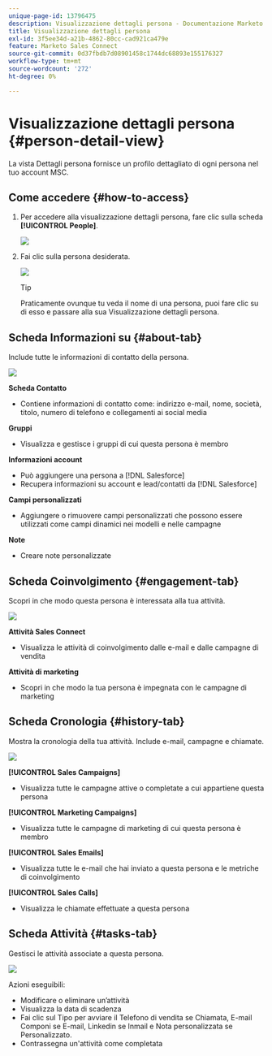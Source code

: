 ```yaml
---
unique-page-id: 13796475
description: Visualizzazione dettagli persona - Documentazione Marketo - Documentazione del prodotto
title: Visualizzazione dettagli persona
exl-id: 3f5ee34d-a21b-4862-80cc-cad921ca479e
feature: Marketo Sales Connect
source-git-commit: 0d37fbdb7d08901458c1744dc68893e155176327
workflow-type: tm+mt
source-wordcount: '272'
ht-degree: 0%

---
```


# Visualizzazione dettagli persona {#person-detail-view}

La vista Dettagli persona fornisce un profilo dettagliato di ogni persona nel tuo account MSC.

## Come accedere {#how-to-access}

1. Per accedere alla visualizzazione dettagli persona, fare clic sulla scheda **[!UICONTROL People]**.

   ![](assets/person-detail-view-1.png)

1. Fai clic sulla persona desiderata.

   ![](assets/person-detail-view-2.png)

   >[!TIP]
   >
   >Praticamente ovunque tu veda il nome di una persona, puoi fare clic su di esso e passare alla sua Visualizzazione dettagli persona.

## Scheda Informazioni su {#about-tab}

Include tutte le informazioni di contatto della persona.

![](assets/person-detail-view-3.png)

**Scheda Contatto**

* Contiene informazioni di contatto come: indirizzo e-mail, nome, società, titolo, numero di telefono e collegamenti ai social media

**Gruppi**

* Visualizza e gestisce i gruppi di cui questa persona è membro

**Informazioni account**

* Può aggiungere una persona a [!DNL Salesforce]
* Recupera informazioni su account e lead/contatti da [!DNL Salesforce]

**Campi personalizzati**

* Aggiungere o rimuovere campi personalizzati che possono essere utilizzati come campi dinamici nei modelli e nelle campagne

**Note**

* Creare note personalizzate

## Scheda Coinvolgimento {#engagement-tab}

Scopri in che modo questa persona è interessata alla tua attività.

![](assets/person-detail-view-4.png)

**Attività Sales Connect**

* Visualizza le attività di coinvolgimento dalle e-mail e dalle campagne di vendita

**Attività di marketing**

* Scopri in che modo la tua persona è impegnata con le campagne di marketing

## Scheda Cronologia {#history-tab}

Mostra la cronologia della tua attività. Include e-mail, campagne e chiamate.

![](assets/person-detail-view-5.png)

**[!UICONTROL Sales Campaigns]**

* Visualizza tutte le campagne attive o completate a cui appartiene questa persona

**[!UICONTROL Marketing Campaigns]**

* Visualizza tutte le campagne di marketing di cui questa persona è membro

**[!UICONTROL Sales Emails]**

* Visualizza tutte le e-mail che hai inviato a questa persona e le metriche di coinvolgimento

**[!UICONTROL Sales Calls]**

* Visualizza le chiamate effettuate a questa persona

## Scheda Attività {#tasks-tab}

Gestisci le attività associate a questa persona.

![](assets/person-detail-view-6.png)

Azioni eseguibili:

* Modificare o eliminare un’attività
* Visualizza la data di scadenza
* Fai clic sul Tipo per avviare il Telefono di vendita se Chiamata, E-mail Componi se E-mail, Linkedin se Inmail e Nota personalizzata se Personalizzato.
* Contrassegna un&#39;attività come completata
